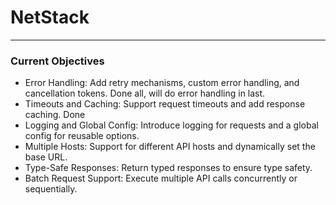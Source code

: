 # NetStack
---
### Current Objectives 
- Error Handling: Add retry mechanisms, custom error handling, and cancellation tokens. Done all, will do error handling in last. 
- Timeouts and Caching: Support request timeouts and add response caching. Done
- Logging and Global Config: Introduce logging for requests and a global config for reusable options.
- Multiple Hosts: Support for different API hosts and dynamically set the base URL.
- Type-Safe Responses: Return typed responses to ensure type safety.
- Batch Request Support: Execute multiple API calls concurrently or sequentially.